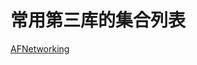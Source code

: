 # 常用第三库的集合列表
<a href="https://github.com/AFNetworking/AFNetworking" title="Title">
AFNetworking</a>
